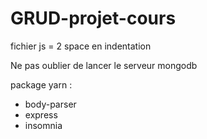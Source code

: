 # GRUD-projet-cours

fichier js = 2 space en indentation

Ne pas oublier de lancer le serveur mongodb

package yarn :
* body-parser
* express
* insomnia